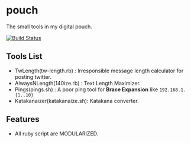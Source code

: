 pouch
=====

The small tools in my digital pouch.

[![Build Status](https://travis-ci.org/toooooooby/pouch.png?branch=master)](https://travis-ci.org/toooooooby/pouch)

Tools List
---------

* TwLength(tw-length.rb)      : Irresponsible message length calculator for posting twitter.
* AlwaysNLength(140ize.rb)    : Text Length Maximizer.
* Pings(pings.sh)             : A poor ping tool for **Brace Expansion** like `192.168.1.{1..10}`
* Katakanaizer(katakanaize.sh): Katakana converter.

Features
--------

* All ruby script are MODULARIZED.

